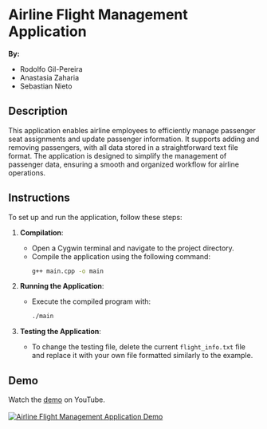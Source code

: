 # Airline Flight Management Application

**By:**
- Rodolfo Gil-Pereira
- Anastasia Zaharia
- Sebastian Nieto

## Description
This application enables airline employees to efficiently manage passenger seat assignments and update passenger information. It supports adding and removing passengers, with all data stored in a straightforward text file format. The application is designed to simplify the management of passenger data, ensuring a smooth and organized workflow for airline operations.

## Instructions
To set up and run the application, follow these steps:

1. **Compilation**: 
   - Open a Cygwin terminal and navigate to the project directory.
   - Compile the application using the following command:
     ```sh
     g++ main.cpp -o main
     ```

2. **Running the Application**:
   - Execute the compiled program with:
     ```sh
     ./main
     ```

3. **Testing the Application**:
   - To change the testing file, delete the current `flight_info.txt` file and replace it with your own file formatted similarly to the example.

## Demo
Watch the [demo](https://youtu.be/Sfx5AB4YbE8) on YouTube.  
<br>
[![Airline Flight Management Application Demo](https://img.youtube.com/vi/Sfx5AB4YbE8/0.jpg)](https://youtu.be/Sfx5AB4YbE8)
